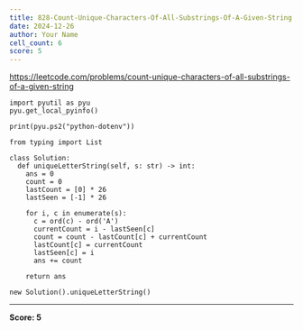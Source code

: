 ```yaml
---
title: 828-Count-Unique-Characters-Of-All-Substrings-Of-A-Given-String
date: 2024-12-26
author: Your Name
cell_count: 6
score: 5
---
```


https://leetcode.com/problems/count-unique-characters-of-all-substrings-of-a-given-string


```
import pyutil as pyu
pyu.get_local_pyinfo()
```


```
print(pyu.ps2("python-dotenv"))
```


```
from typing import List
```


```
class Solution:
  def uniqueLetterString(self, s: str) -> int:
    ans = 0
    count = 0
    lastCount = [0] * 26
    lastSeen = [-1] * 26

    for i, c in enumerate(s):
      c = ord(c) - ord('A')
      currentCount = i - lastSeen[c]
      count = count - lastCount[c] + currentCount
      lastCount[c] = currentCount
      lastSeen[c] = i
      ans += count

    return ans
```


```
new Solution().uniqueLetterString()
```


---
**Score: 5**